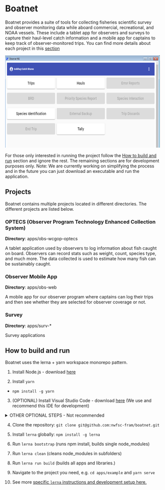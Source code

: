 # Boatnet

Boatnet provides a suite of tools for collecting fisheries scientific survey and observer monitoring data while aboard commercial, recreational, and NOAA vessels. These include a tablet app for observers and surveys to capture their haul-level catch information and a mobile app for captains to keep track of observer-monitored trips. You can find more details about each project in this [section](https://github.com/nwfsc-fram/boatnet#projects)

<p align="center">
  <img src="./img/FRAM_screenshot.PNG" alt="FRAM Screenshot"
       width="654" height="300">
</p>

For those only interested in running the project follow the [How to build and run](https://github.com/nwfsc-fram/boatnet#how-to-build-and-run) section and ignore the rest. The remaining sections are for development purposes only. Note: We are currently working on simplifying the process and in the future you can just download an executable and run the application.

## Projects

Boatnet contains multiple projects located in different directories. The different projects are listed below.

### OPTECS (Observer Program Technology Enhanced Collection System)

**Directory**: apps/obs-wcgop-optecs

A tablet application used by observers to log information about fish caught on board. Observers can record stats such as weight, count, species type, and much more. The data collected is used to estimate how many fish can be sustainably caught.

### Observer Mobile App

**Directory**: apps/obs-web

A mobile app for our observer program where captains can log their trips and then see whether they are selected for observer coverage or not.

### Survey

**Directory**: apps/surv-*

Survey applications

## How to build and run
Boatnet uses the lerna + yarn workspace monorepo pattern.

1. Install Node.js - download [here](https://nodejs.org/en/)

2. Install `yarn`
  * `npm install -g yarn`

3. (OPTIONAL) Install Visual Studio Code - download [here](https://code.visualstudio.com/) (We use and recommend this IDE for development)
<details><summary>OTHER OPTIONAL STEPS - Not recommended</summary>
<p>
  
* These are optional steps, not currently required.

* (OPTIONAL) Install node-gyp by launching visual studio code as administrator and running the following from a terminal (Ref: https://www.npmjs.com/package/node-gyp):
- Windows: `npm install -g windows-build-tools`
- Mac: Ensure read/write access to /usr/local/lib/node_modules/npm/node_modules then run `yarn global add node-gyp`

* (OPTIONAL) In windows, you should run the initial build from a Visual Studio command prompt. This will install packages specified in packages.json. (re-run when other devs add packages to packages.json)
</p>
</details>


4. Clone the repository: `git clone git@github.com:nwfsc-fram/boatnet.git`

1. Install `lerna` globally: `npm install -g lerna`

1. Run `lerna bootstrap` (runs npm install, builds single node_modules)

1. Run `lerna clean` (cleans node_modules in subfolders)

1. Run `lerna run build` (builds all apps and libraries.)

1. Navigate to the project you need, e.g. `cd apps/example` and `yarn serve`

1. See more [specific `lerna` instructions and development setup here.](./docs/dev-notes/README.md)
